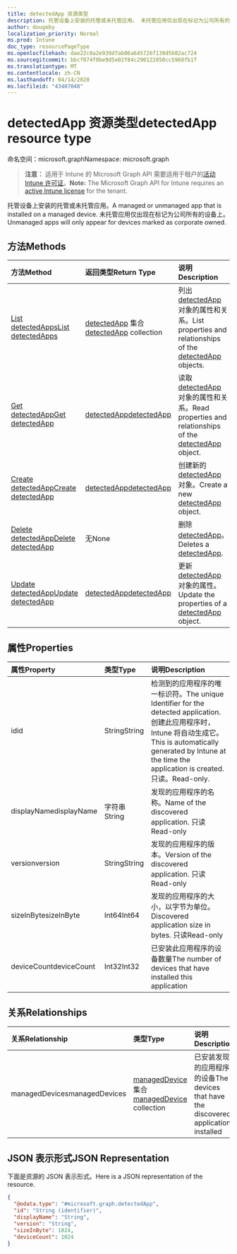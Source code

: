 ```yaml
---
title: detectedApp 资源类型
description: 托管设备上安装的托管或未托管应用。 未托管应用仅出现在标记为公司所有的设备上。
author: dougeby
localization_priority: Normal
ms.prod: Intune
doc_type: resourcePageType
ms.openlocfilehash: dae22c8a2e939d7ab06a645726f139d5b02ac724
ms.sourcegitcommit: bbcf074f0be9d5e02f84c290122850cc5968fb1f
ms.translationtype: MT
ms.contentlocale: zh-CN
ms.lasthandoff: 04/14/2020
ms.locfileid: "43407048"
---
```

# <a name="detectedapp-resource-type"></a><span data-ttu-id="4e627-104">detectedApp 资源类型</span><span class="sxs-lookup"><span data-stu-id="4e627-104">detectedApp resource type</span></span>

<span data-ttu-id="4e627-105">命名空间：microsoft.graph</span><span class="sxs-lookup"><span data-stu-id="4e627-105">Namespace: microsoft.graph</span></span>

> <span data-ttu-id="4e627-106">**注意：** 适用于 Intune 的 Microsoft Graph API 需要适用于租户的[活动 Intune 许可证](https://go.microsoft.com/fwlink/?linkid=839381)。</span><span class="sxs-lookup"><span data-stu-id="4e627-106">**Note:** The Microsoft Graph API for Intune requires an [active Intune license](https://go.microsoft.com/fwlink/?linkid=839381) for the tenant.</span></span>

<span data-ttu-id="4e627-107">托管设备上安装的托管或未托管应用。</span><span class="sxs-lookup"><span data-stu-id="4e627-107">A managed or unmanaged app that is installed on a managed device.</span></span> <span data-ttu-id="4e627-108">未托管应用仅出现在标记为公司所有的设备上。</span><span class="sxs-lookup"><span data-stu-id="4e627-108">Unmanaged apps will only appear for devices marked as corporate owned.</span></span>

## <a name="methods"></a><span data-ttu-id="4e627-109">方法</span><span class="sxs-lookup"><span data-stu-id="4e627-109">Methods</span></span>
|<span data-ttu-id="4e627-110">方法</span><span class="sxs-lookup"><span data-stu-id="4e627-110">Method</span></span>|<span data-ttu-id="4e627-111">返回类型</span><span class="sxs-lookup"><span data-stu-id="4e627-111">Return Type</span></span>|<span data-ttu-id="4e627-112">说明</span><span class="sxs-lookup"><span data-stu-id="4e627-112">Description</span></span>|
|:---|:---|:---|
|[<span data-ttu-id="4e627-113">List detectedApps</span><span class="sxs-lookup"><span data-stu-id="4e627-113">List detectedApps</span></span>](../api/intune-devices-detectedapp-list.md)|<span data-ttu-id="4e627-114">[detectedApp](../resources/intune-devices-detectedapp.md) 集合</span><span class="sxs-lookup"><span data-stu-id="4e627-114">[detectedApp](../resources/intune-devices-detectedapp.md) collection</span></span>|<span data-ttu-id="4e627-115">列出 [detectedApp](../resources/intune-devices-detectedapp.md) 对象的属性和关系。</span><span class="sxs-lookup"><span data-stu-id="4e627-115">List properties and relationships of the [detectedApp](../resources/intune-devices-detectedapp.md) objects.</span></span>|
|[<span data-ttu-id="4e627-116">Get detectedApp</span><span class="sxs-lookup"><span data-stu-id="4e627-116">Get detectedApp</span></span>](../api/intune-devices-detectedapp-get.md)|[<span data-ttu-id="4e627-117">detectedApp</span><span class="sxs-lookup"><span data-stu-id="4e627-117">detectedApp</span></span>](../resources/intune-devices-detectedapp.md)|<span data-ttu-id="4e627-118">读取 [detectedApp](../resources/intune-devices-detectedapp.md) 对象的属性和关系。</span><span class="sxs-lookup"><span data-stu-id="4e627-118">Read properties and relationships of the [detectedApp](../resources/intune-devices-detectedapp.md) object.</span></span>|
|[<span data-ttu-id="4e627-119">Create detectedApp</span><span class="sxs-lookup"><span data-stu-id="4e627-119">Create detectedApp</span></span>](../api/intune-devices-detectedapp-create.md)|[<span data-ttu-id="4e627-120">detectedApp</span><span class="sxs-lookup"><span data-stu-id="4e627-120">detectedApp</span></span>](../resources/intune-devices-detectedapp.md)|<span data-ttu-id="4e627-121">创建新的 [detectedApp](../resources/intune-devices-detectedapp.md) 对象。</span><span class="sxs-lookup"><span data-stu-id="4e627-121">Create a new [detectedApp](../resources/intune-devices-detectedapp.md) object.</span></span>|
|[<span data-ttu-id="4e627-122">Delete detectedApp</span><span class="sxs-lookup"><span data-stu-id="4e627-122">Delete detectedApp</span></span>](../api/intune-devices-detectedapp-delete.md)|<span data-ttu-id="4e627-123">无</span><span class="sxs-lookup"><span data-stu-id="4e627-123">None</span></span>|<span data-ttu-id="4e627-124">删除 [detectedApp](../resources/intune-devices-detectedapp.md)。</span><span class="sxs-lookup"><span data-stu-id="4e627-124">Deletes a [detectedApp](../resources/intune-devices-detectedapp.md).</span></span>|
|[<span data-ttu-id="4e627-125">Update detectedApp</span><span class="sxs-lookup"><span data-stu-id="4e627-125">Update detectedApp</span></span>](../api/intune-devices-detectedapp-update.md)|[<span data-ttu-id="4e627-126">detectedApp</span><span class="sxs-lookup"><span data-stu-id="4e627-126">detectedApp</span></span>](../resources/intune-devices-detectedapp.md)|<span data-ttu-id="4e627-127">更新 [detectedApp](../resources/intune-devices-detectedapp.md) 对象的属性。</span><span class="sxs-lookup"><span data-stu-id="4e627-127">Update the properties of a [detectedApp](../resources/intune-devices-detectedapp.md) object.</span></span>|

## <a name="properties"></a><span data-ttu-id="4e627-128">属性</span><span class="sxs-lookup"><span data-stu-id="4e627-128">Properties</span></span>
|<span data-ttu-id="4e627-129">属性</span><span class="sxs-lookup"><span data-stu-id="4e627-129">Property</span></span>|<span data-ttu-id="4e627-130">类型</span><span class="sxs-lookup"><span data-stu-id="4e627-130">Type</span></span>|<span data-ttu-id="4e627-131">说明</span><span class="sxs-lookup"><span data-stu-id="4e627-131">Description</span></span>|
|:---|:---|:---|
|<span data-ttu-id="4e627-132">id</span><span class="sxs-lookup"><span data-stu-id="4e627-132">id</span></span>|<span data-ttu-id="4e627-133">String</span><span class="sxs-lookup"><span data-stu-id="4e627-133">String</span></span>|<span data-ttu-id="4e627-134">检测到的应用程序的唯一标识符。</span><span class="sxs-lookup"><span data-stu-id="4e627-134">The unique Identifier for the detected application.</span></span> <span data-ttu-id="4e627-135">创建此应用程序时，Intune 将自动生成它。</span><span class="sxs-lookup"><span data-stu-id="4e627-135">This is automatically generated by Intune at the time the application is created.</span></span> <span data-ttu-id="4e627-136">只读。</span><span class="sxs-lookup"><span data-stu-id="4e627-136">Read-only.</span></span>|
|<span data-ttu-id="4e627-137">displayName</span><span class="sxs-lookup"><span data-stu-id="4e627-137">displayName</span></span>|<span data-ttu-id="4e627-138">字符串</span><span class="sxs-lookup"><span data-stu-id="4e627-138">String</span></span>|<span data-ttu-id="4e627-139">发现的应用程序的名称。</span><span class="sxs-lookup"><span data-stu-id="4e627-139">Name of the discovered application.</span></span> <span data-ttu-id="4e627-140">只读</span><span class="sxs-lookup"><span data-stu-id="4e627-140">Read-only</span></span>|
|<span data-ttu-id="4e627-141">version</span><span class="sxs-lookup"><span data-stu-id="4e627-141">version</span></span>|<span data-ttu-id="4e627-142">String</span><span class="sxs-lookup"><span data-stu-id="4e627-142">String</span></span>|<span data-ttu-id="4e627-143">发现的应用程序的版本。</span><span class="sxs-lookup"><span data-stu-id="4e627-143">Version of the discovered application.</span></span> <span data-ttu-id="4e627-144">只读</span><span class="sxs-lookup"><span data-stu-id="4e627-144">Read-only</span></span>|
|<span data-ttu-id="4e627-145">sizeInByte</span><span class="sxs-lookup"><span data-stu-id="4e627-145">sizeInByte</span></span>|<span data-ttu-id="4e627-146">Int64</span><span class="sxs-lookup"><span data-stu-id="4e627-146">Int64</span></span>|<span data-ttu-id="4e627-147">发现的应用程序的大小，以字节为单位。</span><span class="sxs-lookup"><span data-stu-id="4e627-147">Discovered application size in bytes.</span></span> <span data-ttu-id="4e627-148">只读</span><span class="sxs-lookup"><span data-stu-id="4e627-148">Read-only</span></span>|
|<span data-ttu-id="4e627-149">deviceCount</span><span class="sxs-lookup"><span data-stu-id="4e627-149">deviceCount</span></span>|<span data-ttu-id="4e627-150">Int32</span><span class="sxs-lookup"><span data-stu-id="4e627-150">Int32</span></span>|<span data-ttu-id="4e627-151">已安装此应用程序的设备数量</span><span class="sxs-lookup"><span data-stu-id="4e627-151">The number of devices that have installed this application</span></span>|

## <a name="relationships"></a><span data-ttu-id="4e627-152">关系</span><span class="sxs-lookup"><span data-stu-id="4e627-152">Relationships</span></span>
|<span data-ttu-id="4e627-153">关系</span><span class="sxs-lookup"><span data-stu-id="4e627-153">Relationship</span></span>|<span data-ttu-id="4e627-154">类型</span><span class="sxs-lookup"><span data-stu-id="4e627-154">Type</span></span>|<span data-ttu-id="4e627-155">说明</span><span class="sxs-lookup"><span data-stu-id="4e627-155">Description</span></span>|
|:---|:---|:---|
|<span data-ttu-id="4e627-156">managedDevices</span><span class="sxs-lookup"><span data-stu-id="4e627-156">managedDevices</span></span>|<span data-ttu-id="4e627-157">[managedDevice](../resources/intune-devices-manageddevice.md) 集合</span><span class="sxs-lookup"><span data-stu-id="4e627-157">[managedDevice](../resources/intune-devices-manageddevice.md) collection</span></span>|<span data-ttu-id="4e627-158">已安装发现的应用程序的设备</span><span class="sxs-lookup"><span data-stu-id="4e627-158">The devices that have the discovered application installed</span></span>|

## <a name="json-representation"></a><span data-ttu-id="4e627-159">JSON 表示形式</span><span class="sxs-lookup"><span data-stu-id="4e627-159">JSON Representation</span></span>
<span data-ttu-id="4e627-160">下面是资源的 JSON 表示形式。</span><span class="sxs-lookup"><span data-stu-id="4e627-160">Here is a JSON representation of the resource.</span></span>
<!-- {
  "blockType": "resource",
  "keyProperty": "id",
  "@odata.type": "microsoft.graph.detectedApp"
}
-->
``` json
{
  "@odata.type": "#microsoft.graph.detectedApp",
  "id": "String (identifier)",
  "displayName": "String",
  "version": "String",
  "sizeInByte": 1024,
  "deviceCount": 1024
}
```







